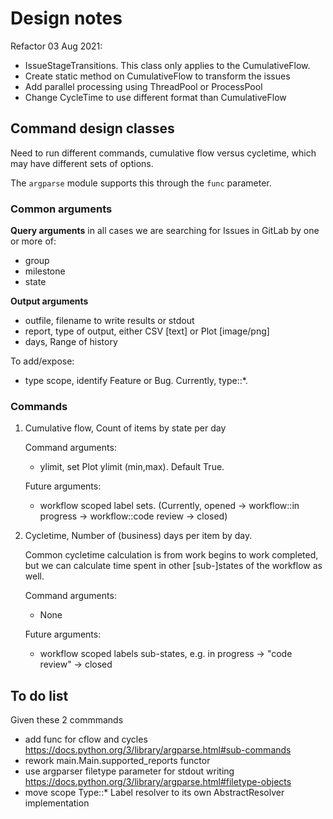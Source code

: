 # Design notes

Refactor 03 Aug 2021:

- IssueStageTransitions. This class only applies to the CumulativeFlow.
- Create static method on CumulativeFlow to transform the issues
- Add parallel processing using ThreadPool or ProcessPool
- Change CycleTime to use different format than CumulativeFlow

## Command design classes

Need to run different commands, cumulative flow versus cycletime, which may have different sets of options.

The `argparse` module supports this through the `func` parameter.

### Common arguments

**Query arguments** in all cases we are searching for Issues in GitLab by one or more of:

- group
- milestone
- state

**Output arguments**
- outfile, filename to write results or stdout
- report, type of output, either CSV [text] or Plot [image/png]
- days, Range of history

To add/expose:
- type scope, identify Feature or Bug. Currently, type::*.


### Commands

1. Cumulative flow, Count of items by state per day

    Command arguments:

    - ylimit, set Plot ylimit (min,max). Default True.

    Future arguments:

    - workflow scoped label sets. (Currently, opened -> workflow::in progress -> workflow::code review -> closed)

2. Cycletime, Number of (business) days per item by day.

    Common cycletime calculation is from work begins to work completed, but we can calculate time spent in other [sub-]states of the workflow as well.

    Command arguments:

    - None

    Future arguments:

    - workflow scoped labels sub-states, e.g. in progress -> "code review" -> closed

## To do list

Given these 2 commmands

- add func for cflow and cycles https://docs.python.org/3/library/argparse.html#sub-commands
- rework main.Main.supported_reports functor
- use argparser filetype parameter for stdout writing https://docs.python.org/3/library/argparse.html#filetype-objects
- move scope Type::* Label resolver to its own AbstractResolver implementation
